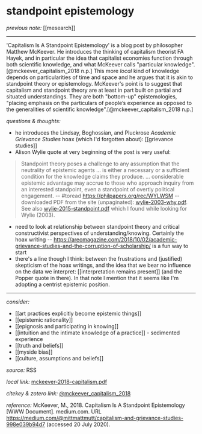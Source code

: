 # standpoint epistemology

_previous note:_ [[mesearch]]

---

'Capitalism Is A Standpoint Epistemology' is a blog post by philosopher Matthew McKeever. He introduces the thinking of capitalism theorist FA Hayek, and in particular the idea that capitalist economies function through both scientific knowledge, and what McKeever calls "particular knowledge".[@mckeever_capitalism_2018 n.p.] This more _local_ kind of knowledge depends on particularities of time and space and he argues that it is akin to standpoint theory or epistemology. McKeever's point is to suggest that capitalism and standpoint theory are at least in part built on partial and situated understandings. They are both "bottom-up" epistemologies, "placing emphasis on the particulars of people’s experience as opposed to the generalities of scientific knowledge".[@mckeever_capitalism_2018 n.p.]  


_questions & thoughts:_

- he introduces the Lindsay, Boghossian, and Pluckrose _Academic Grievance Studies_ hoax (which I'd forgotten about): [[grievance studies]]
- Alison Wylie quote at very beginning of the post is very useful:

>Standpoint theory poses a challenge to any assumption that the neutrality of epistemic agents ... is either a necessary or a sufficient condition for the knowledge claims they produce. ... considerable epistemic advantage may accrue to those who approach inquiry from an interested standpoint, even a standpoint of overtly political engagement. -- #toread <https://philpapers.org/rec/WYLWSM> -- downloaded PDF from the site (unpaginated): [wylie-2003-why.pdf](hook://file/osh471QkM?p=c2tlbGxpcy9Eb3dubG9hZHM=&n=wylie-2003-why.pdf). See also [wylie-2015-standpoint.pdf](hook://file/osjSLO2hy?p=c2tlbGxpcy9Eb3dubG9hZHM=&n=wylie-2015-standpoint.pdf) which I found while looking for Wylie (2003).

- need to look at relationship between standpoint theory and critical constructivist perspectives of understanding/knowing. Certainly the hoax writing -- <https://areomagazine.com/2018/10/02/academic-grievance-studies-and-the-corruption-of-scholarship/> is a fun way to start
- there's a line though I think: between the frustrations and (justified) skepticism of the hoax writings, and the idea that we bear no influence on the data we interpret: [[interpretation remains present]] (and the Popper quote in there). In that note I mention that it seems like I'm adopting a centrist epistemic position.  

--- 

_consider:_

- [[art practices explicitly become epistemic things]]
- [[epistemic rationality]]
- [[epignosis and participating in knowing]]
- [[intuition and the intimate knowledge of a practice]] - sedimented experience
- [[truth and beliefs]]
- [[myside bias]]
- [[culture, assumptions and beliefs]]


_source:_ RSS

_local link:_ [mckeever-2018-capitalism.pdf](hook://file/muEeo8xAx?p=c2tlbGxpcy9Eb3dubG9hZHM=&n=mckeever-2018-capitalism.pdf)

_citekey & zotero link:_ [@mckeever_capitalism_2018](zotero://select/items/1_LJM253ZN)

_reference:_ McKeever, M., 2018. Capitalism Is A Standpoint Epistemology [WWW Document]. medium.com. URL <https://medium.com/@mittmattmutt/capitalism-and-grievance-studies-998e039b94d7> (accessed 20 July 2020).


